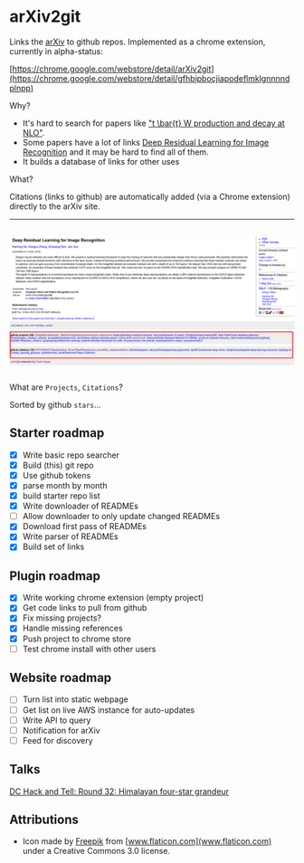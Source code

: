 # arXiv2git
Links the [arXiv](http://arxiv.org/) to github repos. Implemented as a chrome extension, currently in alpha-status:

[https://chrome.google.com/webstore/detail/arXiv2git](https://chrome.google.com/webstore/detail/gfhbipbocjiapodeflmklgnnnndplnpp)

Why?

+ It's hard to search for papers like ["t \bar{t} W production and decay at NLO"](http://arxiv.org/abs/1204.5678).
+ Some papers have a lot of links [Deep Residual Learning for Image Recognition](http://arxiv.org/abs/1512.03385) and it may be hard to find all of them.
+ It builds a database of links for other uses

What?

Citations (links to github) are automatically added (via a Chrome extension) directly to the arXiv site.

-------------------------------------------------------------------------
![](writeup/example_screen.png)
-------------------------------------------------------------------------

What are `Projects`, `Citations`?

Sorted by github `stars`...
  

## Starter roadmap

- [x] Write basic repo searcher
- [x] Build (this) git repo
- [x] Use github tokens
- [x] parse month by month
- [x] build starter repo list
- [x] Write downloader of READMEs
- [ ] Allow downloader to only update changed READMEs
- [x] Download first pass of READMEs
- [x] Write parser of READMEs
- [x] Build set of links

## Plugin roadmap

- [x] Write working chrome extension (empty project)
- [x] Get code links to pull from github
- [x] Fix missing projects?
- [x] Handle missing references
- [x] Push project to chrome store
- [ ] Test chrome install with other users

## Website roadmap

- [ ] Turn list into static webpage
- [ ] Get list on live AWS instance for auto-updates
- [ ] Write API to query
- [ ] Notification for arXiv
- [ ] Feed for discovery

## Talks

[DC Hack and Tell: Round 32: Himalayan four-star grandeur](http://thoppe.github.io/arXiv2git/HnT_pres.html#/)

## Attributions
  
+ Icon made by [Freepik](http://www.flaticon.com/authors/freepik) from [www.flaticon.com](www.flaticon.com) under a Creative Commons 3.0 license.
